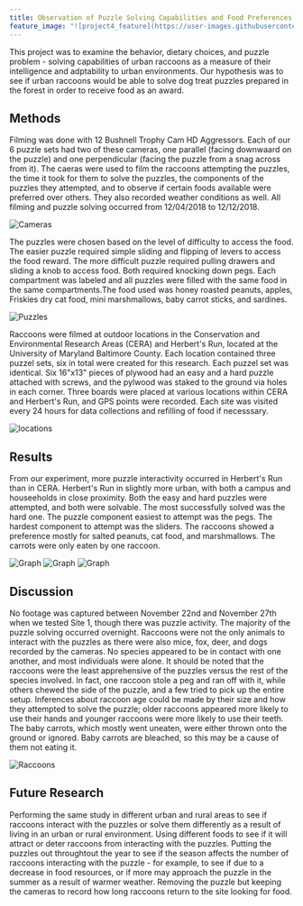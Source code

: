 ```yaml
---
title: Observation of Puzzle Solving Capabilities and Food Preferences of Urban Raccoons in Baltimore, Maryland
feature_image: "![project4_feature](https://user-images.githubusercontent.com/42807705/50263440-bb849a80-03e3-11e9-8fda-3168049180f0.png)"
---
```

<!--This is the first row of projects -->

This project was to examine the behavior, dietary choices, and puzzle problem - solving capabilities of urban raccoons as a measure of
their intelligence and adptability to urban environments. 
Our hypothesis was to see if urban raccoons would be able to solve dog treat puzzles prepared in the forest in order to receive food as 
an award.

## Methods

Filming was done with 12 Bushnell Trophy Cam HD Aggressors. Each of our 6 puzzle sets had two of these cameras, one parallel (facing
downwaard on the puzzle) and one perpendicular (facing the puzzle from a snag across from it). The caeras were used to film the raccoons
attempting the puzzles, the time it took for them to solve the puzzles, the components of the puzzles they attempted, and to observe if 
certain foods available were preferred over others. They also recorded weather conditions as well. All filming and puzzle solving 
occurred from 12/04/2018 to 12/12/2018.

![Cameras](https://github.com/amanda49/amanda49.github.io/blob/master/Figure%201.PNG?raw=true)

The puzzles were chosen based on the level of difficulty to access the food. The easier puzzle required simple sliding and flipping of 
levers to access the food reward. The more difficult puzzle required pulling drawers and sliding a knob to access food. Both required
knocking down pegs. Each compartment was labeled and all puzzles were filled with the same food in the same compartments.The food used 
was honey roasted peanuts, apples, Friskies dry cat food, mini marshmallows, baby carrot sticks, and sardines.

![Puzzles](https://github.com/amanda49/amanda49.github.io/blob/master/Figure%202.PNG?raw=true)

Raccoons were filmed at outdoor locations in the Conservation and Environmental Research Areas (CERA) and Herbert's Run, located at the 
University of Maryland Baltimore County. Each location contained three puzzel sets, six in total were created for this research.
Each puzzel set was identical. Six 16"x13" pieces of plywood had an easy and a hard puzzle attached with screws, and the pylwood was
staked to the ground via holes in each corner. Three boards were placed at various locations within CERA and Herbert's Run, and GPS 
points were recorded. Each site was visited every 24 hours for data collections and refilling of food if necesssary.

![locations](https://github.com/amanda49/amanda49.github.io/blob/master/Figure%203.PNG?raw=true)

## Results

From our experiment, more puzzle interactivity occurred in Herbert's Run than in CERA. Herbert's Run in slightly more urban, with both a 
campus and houseeholds in close proximity. Both the easy and hard puzzles were attempted, and both were solvable. The most successfully 
solved was the hard one. The puzzle component easiest to attempt was the pegs. The hardest component to attempt was the sliders. The 
raccoons showed a preference mostly for salted peanuts, cat food, and marshmallows. The carrots were only eaten by one raccoon.

![Graph](https://github.com/amanda49/amanda49.github.io/blob/master/Figure%205.PNG?raw=true)
![Graph](https://github.com/amanda49/amanda49.github.io/blob/master/Figure%206.PNG?raw=true)
![Graph](https://github.com/amanda49/amanda49.github.io/blob/master/Figure%207.PNG?raw=true)

## Discussion

No footage was captured between November 22nd and November 27th when we tested Site 1, though there was puzzle activity. The majority 
of the puzzle solving occurred overnight. Raccoons were not the only animals to interact with the puzzles as there were also mice, fox, 
deer, and dogs recorded by the cameras. No species appeared to be in contact with one another, and most individuals were alone. It 
should be noted that the raccoons were the least apprehensive of the puzzles versus the rest of the species involved. In fact, one 
raccoon stole a peg and ran off with it, while others chewed the side of the puzzle, and a few tried to pick up the entire setup. 
Inferences about raccoon age could be made by their size and how they attempted to solve the puzzle; older raccoons appeared more likely 
to use their hands and younger raccoons were more likely to use their teeth. The baby carrots, which mostly went uneaten, were either 
thrown onto the ground or ignored. Baby carrots are bleached, so this may be a cause of them not eating it. 

![Raccoons](https://github.com/amanda49/amanda49.github.io/blob/master/Figure%204.PNG?raw=true)

## Future Research

Performing the same study in different urban and rural areas to see if raccoons interact with the puzzles or solve them differently as a 
result of living in an urban or rural environment. Using different foods to see if it will attract or deter raccoons from interacting 
with the puzzles. Putting the puzzles out throughtout the year to see if the season affects the number of raccoons interacting with the 
puzzle - for example, to see if due to a decrease in food resources, or if more may approach the puzzle in the summer as a result of 
warmer weather. Removing the puzzle but keeping the cameras to record how long raccoons return to the site looking for food. 
